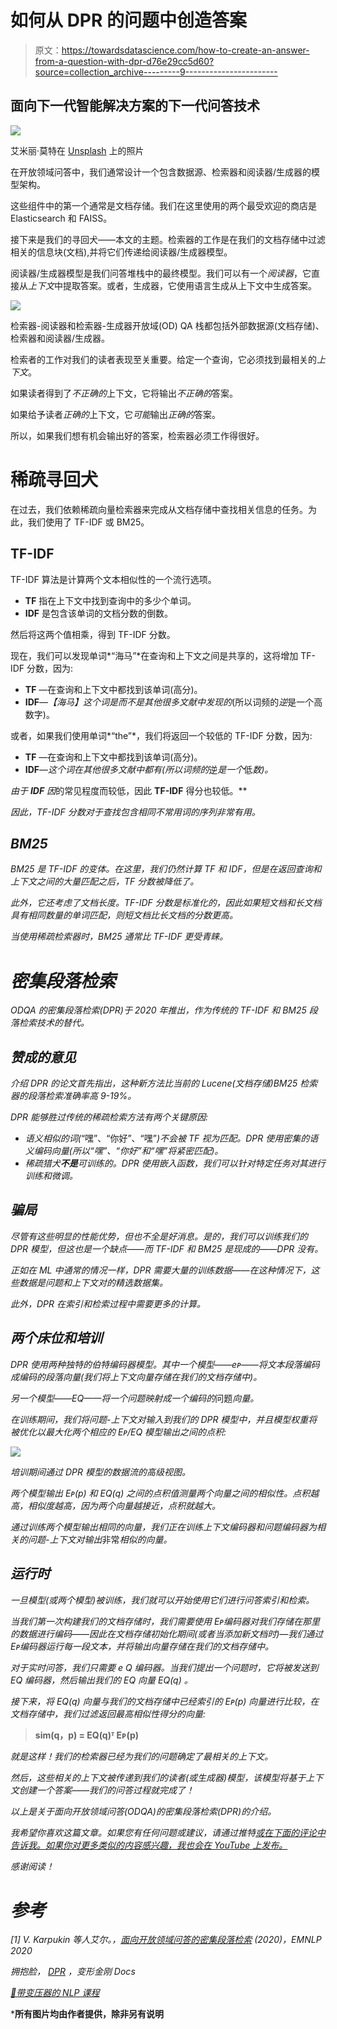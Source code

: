 # 如何从 DPR 的问题中创造答案

> 原文：<https://towardsdatascience.com/how-to-create-an-answer-from-a-question-with-dpr-d76e29cc5d60?source=collection_archive---------9----------------------->

## 面向下一代智能解决方案的下一代问答技术

![](img/e5e1904cb7eebcd14aa1935bd1812849.png)

艾米丽·莫特在 [Unsplash](https://unsplash.com?utm_source=medium&utm_medium=referral) 上的照片

在开放领域问答中，我们通常设计一个包含数据源、检索器和阅读器/生成器的模型架构。

这些组件中的第一个通常是文档存储。我们在这里使用的两个最受欢迎的商店是 Elasticsearch 和 FAISS。

接下来是我们的寻回犬——本文的主题。检索器的工作是在我们的文档存储中过滤相关的信息块(文档),并将它们传递给阅读器/生成器模型。

阅读器/生成器模型是我们问答堆栈中的最终模型。我们可以有一个*阅读器*，它直接从*上下文*中提取答案。或者，生成器，它使用语言生成从上下文中生成答案。

![](img/1a45c8289ca4b080b4638768ca19a06d.png)

检索器-阅读器和检索器-生成器开放域(OD) QA 栈都包括外部数据源(文档存储)、检索器和阅读器/生成器。

检索者的工作对我们的读者表现至关重要。给定一个查询，它必须找到最相关的*上下文*。

如果读者得到了*不正确的*上下文，它将输出*不正确的*答案。

如果给予读者*正确的*上下文，它*可能*输出*正确的*答案。

所以，如果我们想有机会输出好的答案，检索器必须工作得很好。

# 稀疏寻回犬

在过去，我们依赖稀疏向量检索器来完成从文档存储中查找相关信息的任务。为此，我们使用了 TF-IDF 或 BM25。

## TF-IDF

TF-IDF 算法是计算两个文本相似性的一个流行选项。

*   **TF** 指在上下文中找到查询中的多少个单词。
*   **IDF** 是包含该单词的文档分数的倒数。

然后将这两个值相乘，得到 TF-IDF 分数。

现在，我们可以发现单词*“海马”*在查询和上下文之间是共享的，这将增加 TF-IDF 分数，因为:

*   **TF** —在查询和上下文中都找到该单词(高分)。
*   **IDF**—*【海马】*这个词是*而不是其他很多文献中发现的*(所以词频的*逆*是一个高数字)。

或者，如果我们使用单词*“the”*，我们将返回一个较低的 TF-IDF 分数，因为:

*   **TF** —在查询和上下文中都找到该单词(高分)。
*   **IDF**—*这个词在其他很多文献中都有(所以词频的*逆*是一个*低*数)。*

*由于 **IDF** 因*的常见程度而较低，因此 **TF-IDF** 得分也较低。**

*因此，TF-IDF 分数对于查找包含相同不常用词的序列非常有用。*

## *BM25*

*BM25 是 TF-IDF 的变体。在这里，我们仍然计算 TF 和 IDF，但是在返回查询和上下文之间的大量匹配之后，TF 分数被降低了。*

*此外，它还考虑了文档长度。TF-IDF 分数是标准化的，因此如果短文档和长文档具有相同数量的单词匹配，则短文档比长文档的分数更高。*

*当使用稀疏检索器时，BM25 通常比 TF-IDF 更受青睐。*

# *密集段落检索*

*ODQA 的密集段落检索(DPR)于 2020 年推出，作为传统的 TF-IDF 和 BM25 段落检索技术的替代。*

## *赞成的意见*

*介绍 DPR 的论文首先指出，这种新方法比当前的 Lucene(文档存储)BM25 检索器的段落检索准确率高 9-19%。*

*DPR 能够胜过传统的稀疏检索方法有两个关键原因:*

*   *语义相似的词(*“嘿”、“你好”、“嘿”*)不会被 *TF* 视为匹配。DPR 使用密集的语义编码向量(*所以“嘿”、“你好”和“嘿”将紧密匹配*)。*
*   *稀疏猎犬**不是**可训练的。DPR 使用嵌入函数，我们可以针对特定任务对其进行训练和微调。*

## *骗局*

*尽管有这些明显的性能优势，但也不全是好消息。是的，我们可以训练我们的 DPR 模型，但这也是一个缺点——而 TF-IDF 和 BM25 是现成的——DPR 没有。*

*正如在 ML 中通常的情况一样，DPR 需要大量的训练数据——在这种情况下，这些数据是问题和上下文对的精选数据集。*

*此外，DPR 在索引和检索过程中需要更多的计算。*

## *两个床位和培训*

*DPR 使用两种独特的伯特编码器模型。其中一个模型——eᴘ——将文本段落编码成编码的段落向量(我们将上下文向量存储在我们的文档存储中)。*

*另一个模型——EQ——将一个问题映射成一个编码的*问题*向量。*

*在训练期间，我们将问题-上下文对输入到我们的 DPR 模型中，并且模型权重将被优化以最大化两个相应的 Eᴘ/EQ 模型输出之间的点积:*

*![](img/533201127b0a2b6b1217929d0160e304.png)*

*培训期间通过 DPR 模型的数据流的高级视图。*

*两个模型输出 *Eᴘ(p)* 和 *EQ(q)* 之间的点积值测量两个向量之间的相似性。点积越高，相似度越高，因为两个向量越接近，点积就越大。*

*通过训练两个模型输出相同的向量，我们正在训练上下文编码器和问题编码器为相关的问题-上下文对输出*非常*相似的向量。*

## *运行时*

*一旦模型(或两个模型)被训练，我们就可以开始使用它们进行问答索引和检索。*

*当我们第一次构建我们的文档存储时，我们需要使用 Eᴘ编码器对我们存储在那里的数据进行编码——因此在文档存储初始化期间(或者当添加新文档时)—我们通过 Eᴘ编码器运行每一段文本，并将输出向量存储在我们的文档存储中。*

*对于实时问答，我们只需要 e Q 编码器。当我们提出一个问题时，它将被发送到 EQ 编码器，然后输出我们的 EQ 向量 *EQ(q)* 。*

*接下来，将 *EQ(q)* 向量与我们的文档存储中已经索引的 *Eᴘ(p)* 向量进行比较，在文档存储中，我们过滤返回最高相似性得分的向量:*

> **sim(q，p) = EQ(q)ᵀ Eᴘ(p)**

*就是这样！我们的检索器已经为我们的问题确定了最相关的上下文。*

*然后，这些相关的上下文被传递到我们的读者(或生成器)模型，该模型将基于上下文创建一个答案——我们的问答过程就完成了！*

*以上是关于面向开放领域问答(ODQA)的密集段落检索(DPR)的介绍。*

*我希望你喜欢这篇文章。如果您有任何问题或建议，请通过推特[或在下面的评论中告诉我。如果你对更多类似的内容感兴趣，我也会在 YouTube 上发布。](https://twitter.com/jamescalam)*

*感谢阅读！*

# *参考*

*[1] V. Karpukin 等人艾尔。，[面向开放领域问答的密集段落检索](https://arxiv.org/pdf/2004.04906.pdf) (2020)，EMNLP 2020*

*拥抱脸， [DPR](https://huggingface.co/transformers/model_doc/dpr.html) ，变形金刚 Docs*

*[🤖带变压器的 NLP 课程](https://bit.ly/nlp-transformers)*

***所有图片均由作者提供，除非另有说明**